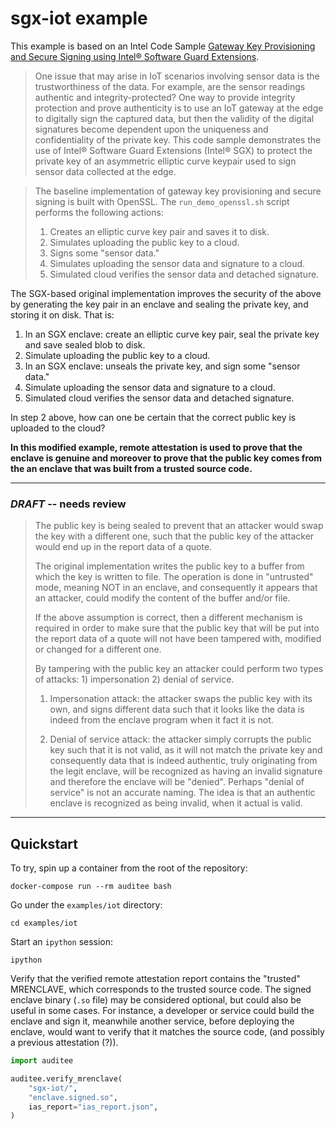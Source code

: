 # sgx-iot example
This example is based on an Intel Code Sample [Gateway Key Provisioning and Secure
Signing using Intel® Software Guard Extensions](https://software.intel.com/content/www/us/en/develop/articles/code-sample-gateway-key-provisioning-and-secure-signing-using-intel-software-guard.html).

> One issue that may arise in IoT scenarios involving sensor data is the trustworthiness
> of the data.  For example, are the sensor readings authentic and integrity-protected?
> One way to provide integrity protection and prove authenticity is to use an IoT
> gateway at the edge to digitally sign the captured data, but then the validity of the
> digital signatures become dependent upon the uniqueness and confidentiality of the
> private key.  This code sample demonstrates the use of Intel® Software Guard
> Extensions (Intel® SGX) to protect the private key of an asymmetric elliptic curve
> keypair used to sign sensor data collected at the edge.

> The baseline implementation of gateway key provisioning and secure signing is built
> with OpenSSL. The `run_demo_openssl.sh` script performs the following actions:
>
> 1. Creates an elliptic curve key pair and saves it to disk.
> 2. Simulates uploading the public key to a cloud.
> 3. Signs some "sensor data."
> 4. Simulates uploading the sensor data and signature to a cloud.
> 5. Simulated cloud verifies the sensor data and detached signature.

The SGX-based original implementation improves the security of the above by generating
the key pair in an enclave and sealing the private key, and storing it on disk. That is:

1. In an SGX enclave: create an elliptic curve key pair, seal the private key and save
   sealed blob to disk.
2. Simulate uploading the public key to a cloud.
3. In an SGX enclave: unseals the private key, and sign some "sensor data."
4. Simulate uploading the sensor data and signature to a cloud.
5. Simulated cloud verifies the sensor data and detached signature.

In step 2 above, how can one be certain that the correct public key is uploaded to the
cloud?

**In this modified example, remote attestation is used to prove that the enclave is
genuine and moreover to prove that the public key comes from the an enclave that was
built from a trusted source code.**

---

### *DRAFT* -- needs review
> The public key is being sealed to prevent that an attacker would swap
> the key with a different one, such that the public key of the attacker
> would end up in the report data of a quote.
> 
> The original implementation writes the public key to a buffer from which
> the key is written to file. The operation is done in "untrusted" mode,
> meaning NOT in an enclave, and consequently it appears that an attacker,
> could modify the content of the buffer and/or file.
> 
> If the above assumption is correct, then a different mechanism is
> required in order to make sure that the public key that will be put into
> the report data of a quote will not have been tampered with, modified or
> changed for a different one.
> 
> By tampering with the public key an attacker could perform two types of
> attacks: 1) impersonation 2) denial of service.
> 
> 1) Impersonation attack: the attacker swaps the public key with its own,
> and signs different data such that it looks like the data is indeed from
> the enclave program when it fact it is not.
> 
> 2) Denial of service attack: the attacker simply corrupts the public key
> such that it is not valid, as it will not match the private key and
> consequently data that is indeed authentic, truly originating from the
> legit enclave, will be recognized as having an invalid signature and
> therefore the enclave will be "denied". Perhaps "denial of service" is
> not an accurate naming. The idea is that an authentic enclave is
> recognized as being invalid, when it actual is valid.

---

## Quickstart
To try, spin up a container from the root of the repository:

```shell
docker-compose run --rm auditee bash
```

Go under the `examples/iot` directory:

```shell
cd examples/iot
```

Start an `ipython` session:

```shell
ipython
```

Verify that the verified remote attestation report contains the "trusted" MRENCLAVE,
which corresponds to the trusted source code. The signed enclave binary  (`.so` file)
may be considered optional, but could also be useful in some cases. For instance, a
developer or service could build the enclave and sign it, meanwhile another service,
before deploying the enclave, would want to verify that it matches the source code,
(and possibly a previous attestation (?)).

```python
import auditee

auditee.verify_mrenclave(
    "sgx-iot/",
    "enclave.signed.so",
    ias_report="ias_report.json",
)
```
